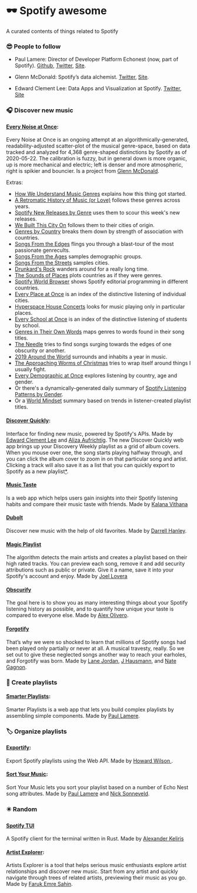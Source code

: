 # :dark_sunglasses: Spotify awesome 	
A curated contents of things related to Spotify

###  :sunglasses: People to follow 
- Paul Lamere: Director of Developer Platform Echonest (now, part of Spotify). [Github](https://github.com/plamere), [Twitter](https://twitter.com/plamere), [Site](https://musicmachinery.com/).
  
 - Glenn McDonald: Spotify’s data alchemist. [Twitter](https://twitter.com/glenn_mcdonald), [Site](http://furia.com/).
    
 - Edward Clement Lee: Data Apps and Visualization at Spotify. [Twitter](https://twitter.com/edwrdlee), [Site](http://edwardclementlee.com/)

    
### :headphones: Discover new music 
#### [Every Noise at Once](http://everynoise.com/): 
  Every Noise at Once is an ongoing attempt at an algorithmically-generated, readability-adjusted scatter-plot of the musical genre-space, based on data tracked and analyzed for 4,368 genre-shaped distinctions by Spotify as of 2020-05-22. The calibration is fuzzy, but in general down is more organic, up is more mechanical and electric; left is denser and more atmospheric, right is spikier and bouncier. Is a project from [Glenn McDonald](https://twitter.com/glenn_mcdonald). 

  
  Extras: 
  - [How We Understand Music Genres](http://everynoise.com/EverynoiseIntro.pdf) explains how this thing got started.
  - [A Retromatic History of Music (or Love)](http://everynoise.com/retromatic.html) follows these genres across years.
  - [Spotify New Releases by Genre](http://everynoise.com/new_releases_by_genre.cgi) uses them to scour this week's new releases.
  - [We Built This City On](http://everynoise.com/cities.html) follows them to their cities of origin.
  - [Genres by Country](http://everynoise.com/countries.html) breaks them down by strength of association with countries.
  - [Songs From the Edges](http://everynoise.com/songsfromtheedges.html) flings you through a blast-tour of the most passionate genrecults.
  - [Songs From the Ages](http://everynoise.com/songsfromtheages.html) samples demographic groups.
  - [Songs From the Streets](http://everynoise.com/songsfromthestreets.html) samples cities.
  - [Drunkard's Rock](http://everynoise.com/drunkardsrock.html) wanders around for a really long time.
  - [The Sounds of Places](http://everynoise.com/countrysounds.html) plots countries as if they were genres.
  - [Spotify World Browser](http://everynoise.com/worldbrowser.cgi) shows Spotify editorial programming in different countries.
  - [Every Place at Once](http://everynoise.com/everyplace.cgi) is an index of the distinctive listening of individual cities.
  - [Hyperspace House Concerts](http://everynoise.com/hyperspace_house_concerts.cgi) looks for music playing only in particular places.
  - [Every School at Once](http://everynoise.com/everyschool.cgi) is an index of the distinctive listening of students by school.
  - [Genres in Their Own Words](http://everynoise.com/genrewords.html) maps genres to words found in their song titles.
  - [The Needle](http://everynoise.com/theneedle.html) tries to find songs surging towards the edges of one obscurity or another.
  - [2019 Around the World](http://everynoise.com/2019_around_the_world.cgi) surrounds and inhabits a year in music.
  - [The Approaching Worms of Christmas](http://everynoise.com/xmas.html) tries to wrap itself around things I usually fight.
  - [Every Demographic at Once](http://everynoise.com/everydemo.cgi) explores listening by country, age and gender.
  - Or there's a dynamically-generated daily summary of [Spotify Listening Patterns by Gender](http://everynoise.com/gender_tldr.html).
  - Or a [World Mindset](http://everynoise.com/world_playlist_mindset.html) summary based on trends in listener-created playlist titles.
 

#### [Discover Quickly](https://discoverquickly.com/):
  Interface for finding new music, powered by Spotify's APIs. Made by [Edward Clement Lee](https://twitter.com/edwrdlee) and [Aliza Aufrichtig](https://twitter.com/alizauf). 
   The new Discover Quickly web app brings up your Discovery Weekly playlist as a grid of album covers. When you mouse over one, the song starts playing halfway through, and you can click the album cover to zoom in on that particular song and artist. Clicking a track will also save it as a list that you can quickly export to Spotify as a new playlist[*](https://gizmodo.com/this-clever-hack-will-change-the-way-you-find-music-on-1833433404).

#### [Music Taste](https://musictaste.space/)
  Is a web app which helps users gain insights into their Spotify listening habits and compare their music taste with friends. Made by [Kalana Vithana](https://www.twitter.com/_kalpal)

#### [Dubolt](https://dubolt.com/)
  Discover new music with the help of old favorites. Made by [Darrell Hanley](https://twitter.com/darrellhanley).
 
#### [Magic Playlist](https://magicplaylist.co/)
  The algorithm detects the main artists and creates a playlist based on their high rated tracks. You can preview each song, remove it and add security attributions such as public or private. Give it a name, save it into your Spotify's account and enjoy. Made by [Joel Lovera](https://github.com/loverajoel)


#### [Obscurify](https://obscurifymusic.com/)
  The goal here is to show you as many interesting things about your Spotify listening history as possible, and to quantify how unique your taste is compared to everyone else. Made by [Alex Olivero](https://github.com/alexolivero).

#### [Forgotify](http://forgotify.com/)
  That’s why we were so shocked to learn that millions of Spotify songs had been played only partially or never at all. A musical travesty, really. So we set out to give these neglected songs another way to reach your earholes, and Forgotify was born. Made by [Lane Jordan](http://lanejordan.com/), [J Hausmann](http://jgh.la/), and [Nate Gagnon](http://nategagnon.com/).







### :dvd: Create playlists 
#### [Smarter Playlists](http://playlistmachinery.com/):
  Smarter Playlists is a web app that lets you build complex playlists by assembling simple components. Made by [Paul Lamere](https://twitter.com/plamere).

### :label: Organize playlists 
#### [Exportify](https://github.com/watsonbox/exportify): 
  Export Spotify playlists using the Web API. Made by [Howard Wilson
](https://github.com/watsonbox).

#### [Sort Your Music](http://sortyourmusic.playlistmachinery.com/):
  Sort Your Music lets you sort your playlist based on a number of Echo Nest song attributes. Made by [Paul Lamere](http://twitter.com/plamere) and [Nick Sonneveld](https://twitter.com/sonneveld).


### :eight_pointed_black_star: Random 

#### [Spotify TUI](https://github.com/Rigellute/spotify-tui)
  A Spotify client for the terminal written in Rust. Made by [Alexander Keliris](https://github.com/Rigellute)
  
#### [Artist Explorer](https://artist-explorer.glitch.me/):
  Artists Explorer is a tool that helps serious music enthusiasts explore artist relationships and discover new music. Start from any artist and quickly navigate through trees of related artists, previewing their music as you go. Made by [Faruk Emre Sahin](https://github.com/fsahin).
  
  





